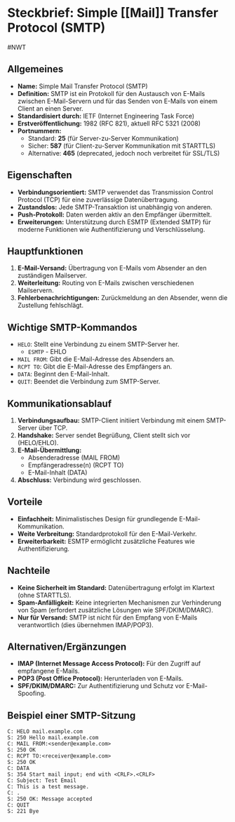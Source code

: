 # Steckbrief: Simple [[Mail]] Transfer Protocol (SMTP)
#NWT

## Allgemeines
- **Name:** Simple Mail Transfer Protocol (SMTP)
- **Definition:** SMTP ist ein Protokoll für den Austausch von E-Mails zwischen E-Mail-Servern und für das Senden von E-Mails von einem Client an einen Server.
- **Standardisiert durch:** IETF (Internet Engineering Task Force)
- **Erstveröffentlichung:** 1982 (RFC 821), aktuell RFC 5321 (2008)
- **Portnummern:** 
  - Standard: **25** (für Server-zu-Server Kommunikation)
  - Sicher: **587** (für Client-zu-Server Kommunikation mit STARTTLS)
  - Alternative: **465** (deprecated, jedoch noch verbreitet für SSL/TLS)

## Eigenschaften
- **Verbindungsorientiert:** SMTP verwendet das Transmission Control Protocol (TCP) für eine zuverlässige Datenübertragung.
- **Zustandslos:** Jede SMTP-Transaktion ist unabhängig von anderen.
- **Push-Protokoll:** Daten werden aktiv an den Empfänger übermittelt.
- **Erweiterungen:** Unterstützung durch ESMTP (Extended SMTP) für moderne Funktionen wie Authentifizierung und Verschlüsselung.

## Hauptfunktionen
1. **E-Mail-Versand:** Übertragung von E-Mails vom Absender an den zuständigen Mailserver.
2. **Weiterleitung:** Routing von E-Mails zwischen verschiedenen Mailservern.
3. **Fehlerbenachrichtigungen:** Zurückmeldung an den Absender, wenn die Zustellung fehlschlägt.

## Wichtige SMTP-Kommandos 
- `HELO`: Stellt eine Verbindung zu einem SMTP-Server her. 
	- `ESMTP` - EHLO
- `MAIL FROM`: Gibt die E-Mail-Adresse des Absenders an. 
- `RCPT TO`: Gibt die E-Mail-Adresse des Empfängers an. 
- `DATA`: Beginnt den E-Mail-Inhalt. 
- `QUIT`: Beendet die Verbindung zum SMTP-Server.

## Kommunikationsablauf
1. **Verbindungsaufbau:** SMTP-Client initiiert Verbindung mit einem SMTP-Server über TCP.
2. **Handshake:** Server sendet Begrüßung, Client stellt sich vor (HELO/EHLO).
3. **E-Mail-Übermittlung:**
   - Absenderadresse (MAIL FROM)
   - Empfängeradresse(n) (RCPT TO)
   - E-Mail-Inhalt (DATA)
4. **Abschluss:** Verbindung wird geschlossen.

## Vorteile
- **Einfachheit:** Minimalistisches Design für grundlegende E-Mail-Kommunikation.
- **Weite Verbreitung:** Standardprotokoll für den E-Mail-Verkehr.
- **Erweiterbarkeit:** ESMTP ermöglicht zusätzliche Features wie Authentifizierung.

## Nachteile
- **Keine Sicherheit im Standard:** Datenübertragung erfolgt im Klartext (ohne STARTTLS).
- **Spam-Anfälligkeit:** Keine integrierten Mechanismen zur Verhinderung von Spam (erfordert zusätzliche Lösungen wie SPF/DKIM/DMARC).
- **Nur für Versand:** SMTP ist nicht für den Empfang von E-Mails verantwortlich (dies übernehmen IMAP/POP3).

## Alternativen/Ergänzungen
- **IMAP (Internet Message Access Protocol):** Für den Zugriff auf empfangene E-Mails.
- **POP3 (Post Office Protocol):** Herunterladen von E-Mails.
- **SPF/DKIM/DMARC:** Zur Authentifizierung und Schutz vor E-Mail-Spoofing.

## Beispiel einer SMTP-Sitzung

```
C: HELO mail.example.com
S: 250 Hello mail.example.com
C: MAIL FROM:<sender@example.com>
S: 250 OK
C: RCPT TO:<receiver@example.com>
S: 250 OK
C: DATA
S: 354 Start mail input; end with <CRLF>.<CRLF>
C: Subject: Test Email
C: This is a test message.
C: .
S: 250 OK: Message accepted
C: QUIT
S: 221 Bye
```
